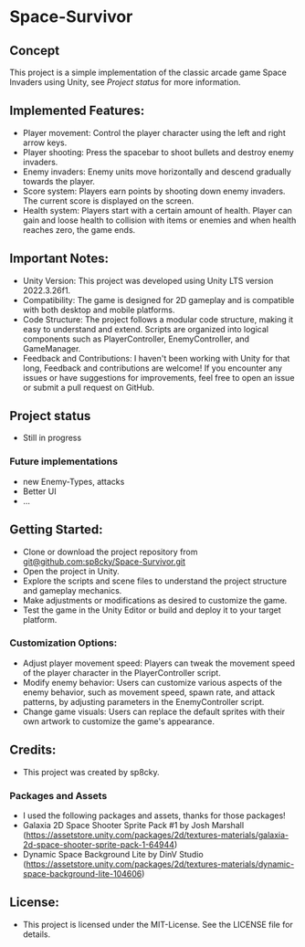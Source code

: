 # Space-Survivor

## Concept
This project is a simple implementation of the classic arcade game Space Invaders using Unity, see *Project status* for more information.

## Implemented Features:
- Player movement: Control the player character using the left and right arrow keys.
- Player shooting: Press the spacebar to shoot bullets and destroy enemy invaders.
- Enemy invaders: Enemy units move horizontally and descend gradually towards the player. 
- Score system: Players earn points by shooting down enemy invaders. The current score is displayed on the screen.
- Health system: Players start with a certain amount of health. Player can gain and loose health to collision with items or enemies and when health reaches zero, the game ends.

## Important Notes:
- Unity Version: This project was developed using Unity LTS version 2022.3.26f1.
- Compatibility: The game is designed for 2D gameplay and is compatible with both desktop and mobile platforms.
- Code Structure: The project follows a modular code structure, making it easy to understand and extend. Scripts are organized into logical components such as PlayerController, EnemyController, and GameManager.
- Feedback and Contributions: I haven't been working with Unity for that long, Feedback and contributions are welcome! If you encounter any issues or have suggestions for improvements, feel free to open an issue or submit a pull request on GitHub.

## Project status
- Still in progress

### Future implementations
- new Enemy-Types, attacks
- Better UI
- ...

## Getting Started:
- Clone or download the project repository from [git@github.com:sp8cky/Space-Survivor.git](https://github.com/sp8cky/Space-Survivor)
- Open the project in Unity.
- Explore the scripts and scene files to understand the project structure and gameplay mechanics.
- Make adjustments or modifications as desired to customize the game.
- Test the game in the Unity Editor or build and deploy it to your target platform.

### Customization Options:
- Adjust player movement speed: Players can tweak the movement speed of the player character in the PlayerController script.
- Modify enemy behavior: Users can customize various aspects of the enemy behavior, such as movement speed, spawn rate, and attack patterns, by adjusting parameters in the EnemyController script.
- Change game visuals: Users can replace the default sprites with their own artwork to customize the game's appearance.

## Credits:
- This project was created by sp8cky.

### Packages and Assets
- I used the following packages and assets, thanks for those packages!
- Galaxia 2D Space Shooter Sprite Pack #1 by Josh Marshall (https://assetstore.unity.com/packages/2d/textures-materials/galaxia-2d-space-shooter-sprite-pack-1-64944)
- Dynamic Space Background Lite by DinV Studio (https://assetstore.unity.com/packages/2d/textures-materials/dynamic-space-background-lite-104606)

## License:
- This project is licensed under the MIT-License. See the LICENSE file for details.
